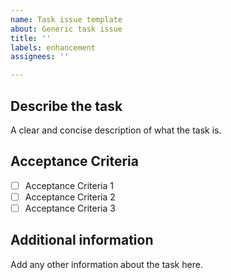 ```yaml
---
name: Task issue template
about: Generic task issue
title: ''
labels: enhancement
assignees: ''

---
```


## Describe the task

A clear and concise description of what the task is.

## Acceptance Criteria

- [ ] Acceptance Criteria 1
- [ ] Acceptance Criteria 2
- [ ] Acceptance Criteria 3

## Additional information

Add any other information about the task here.
